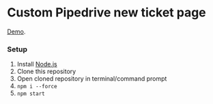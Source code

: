 # Custom Pipedrive new ticket page

[Demo](https://roninpepe.github.io/salesautomators-test-task).

### Setup

1. Install [Node.js](https://nodejs.org/en/download)
2. Clone this repository
3. Open cloned repository in terminal/command prompt
4. `npm i --force`
5. `npm start`
